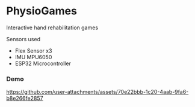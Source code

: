 # PhysioGames
 Interactive hand rehabilitation games

 Sensors used
 - Flex Sensor x3
 - IMU MPU6050
 - ESP32 Microcontroller

### Demo
https://github.com/user-attachments/assets/70e22bbb-1c20-4aab-9fa6-b8e266fe2857

